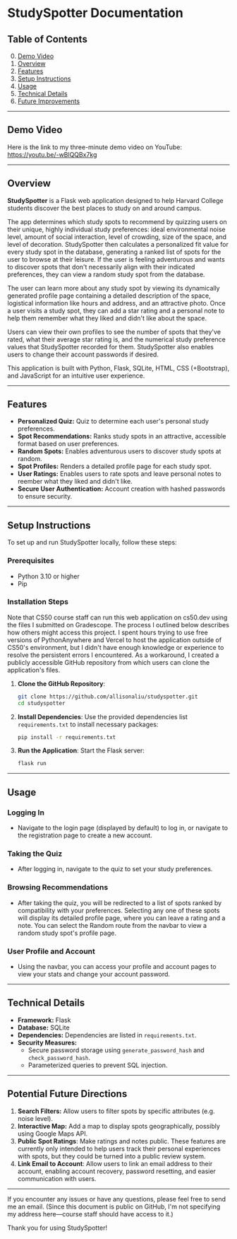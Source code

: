 
# StudySpotter Documentation

## Table of Contents

0. [Demo Video](#demo-video)
1. [Overview](#overview)
2. [Features](#features)
3. [Setup Instructions](#setup-instructions)
4. [Usage](#usage)
5. [Technical Details](#technical-details)
6. [Future Improvements](#future-improvements)

---

## Demo Video

Here is the link to my three-minute demo video on YouTube:
https://youtu.be/-wBlQQBx7kg

---

## Overview

**StudySpotter** is a Flask web application designed to help Harvard College students discover the best places to study on and around campus.

The app determines which study spots to recommend by quizzing users on their unique, highly individual study preferences: ideal environmental noise level, amount of social interaction, level of crowding, size of the space, and level of decoration. StudySpotter then calculates a personalized fit value for every study spot in the database, generating a ranked list of spots for the user to browse at their leisure. If the user is feeling adventurous and wants to discover spots that don't necessarily align with their indicated preferences, they can view a random study spot from the database.

The user can learn more about any study spot by viewing its dynamically generated profile page containing a detailed description of the space, logistical information like hours and address, and an attractive photo. Once a user visits a study spot, they can add a star rating and a personal note to help them remember what they liked and didn't like about the space.

Users can view their own profiles to see the number of spots that they've rated, what their average star rating is, and the numerical study preference values that StudySpotter recorded for them. StudySpotter also enables users to change their account passwords if desired.

This application is built with Python, Flask, SQLite, HTML, CSS (+Bootstrap), and JavaScript for an intuitive user experience.

---

## Features

- **Personalized Quiz:** Quiz to determine each user's personal study preferences.
- **Spot Recommendations:** Ranks study spots in an attractive, accessible format based on user preferences.
- **Random Spots:** Enables adventurous users to discover study spots at random.
- **Spot Profiles:** Renders a detailed profile page for each study spot.
- **User Ratings:** Enables users to rate spots and leave personal notes to reember what they liked and didn't like.
- **Secure User Authentication:** Account creation with hashed passwords to ensure security.

---

## Setup Instructions

To set up and run StudySpotter locally, follow these steps:

### Prerequisites
- Python 3.10 or higher
- Pip

### Installation Steps

Note that CS50 course staff can run this web application on cs50.dev using the files I submitted on Gradescope. The process I outlined below describes how others might access this project. I spent hours trying to use free versions of PythonAnywhere and Vercel to host the application outside of CS50's environment, but I didn't have enough knowledge or experience to resolve the persistent errors I encountered. As a workaround, I created a publicly accessible GitHub repository from which users can clone the application's files.

1. **Clone the GitHub Repository**:
   ```bash
   git clone https://github.com/allisonaliu/studyspotter.git
   cd studyspotter
   ```

2. **Install Dependencies**:
   Use the provided dependencies list `requirements.txt` to install necessary packages:
   ```bash
   pip install -r requirements.txt
   ```

3. **Run the Application**:
   Start the Flask server:
   ```bash
   flask run
   ```

---

## Usage

### Logging In
- Navigate to the login page (displayed by default) to log in, or navigate to the registration page to create a new account.

### Taking the Quiz
- After logging in, navigate to the quiz to set your study preferences.

### Browsing Recommendations
- After taking the quiz, you will be redirected to a list of spots ranked by compatibility with your preferences. Selecting any one of these spots will display its detailed profile page, where you can leave a rating and a note. You can select the Random route from the navbar to view a random study spot's profile page.

### User Profile and Account
- Using the navbar, you can access your profile and account pages to view your stats and change your account password.

---

## Technical Details

- **Framework:** Flask
- **Database:** SQLite
- **Dependencies:** Dependencies are listed in `requirements.txt`.
- **Security Measures:**
  - Secure password storage using `generate_password_hash` and `check_password_hash`.
  - Parameterized queries to prevent SQL injection.

---

## Potential Future Directions

1. **Search Filters:** Allow users to filter spots by specific attributes (e.g. noise level).
2. **Interactive Map:** Add a map to display spots geographically, possibly using Google Maps API.
3. **Public Spot Ratings**: Make ratings and notes public. These features are currently only intended to help users track their personal experiences with spots, but they could be turned into a public review system.
4. **Link Email to Account**: Allow users to link an email address to their account, enabling account recovery, password resetting, and easier communication with users.

---

If you encounter any issues or have any questions, please feel free to send me an email. (Since this document is public on GitHub, I'm not specifying my address here—course staff should have access to it.)

Thank you for using StudySpotter!

